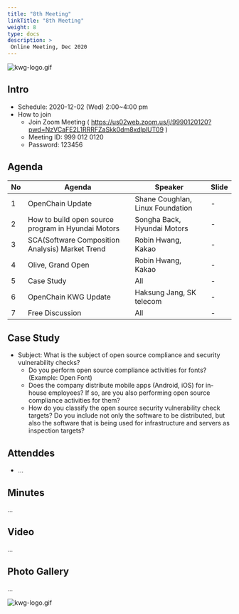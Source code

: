 ```yaml
---
title: "8th Meeting"
linkTitle: "8th Meeting"
weight: 8
type: docs
description: >
 Online Meeting, Dec 2020
---
```

<!-- <img src="OpenChain-KWG-7th-1.png" width="90%"> -->

![kwg-logo.gif](openchain-xmas-2.gif)

## Intro

* Schedule: 2020-12-02 (Wed) 2:00~4:00 pm
* How to join
  - Join Zoom Meeting ( https://us02web.zoom.us/j/9990120120?pwd=NzVCaFE2L1RRRFZaSkk0dm8xdlplUT09 )
  - Meeting ID: 999 012 0120
  - Password: 123456

## Agenda

| No | Agenda           | Speaker | Slide |
|----|-----------------|------|------|
| 1  | OpenChain Update  | 	Shane Coughlan, Linux Foundation | - |
| 2  | How to build open source program in Hyundai Motors | Songha Back, Hyundai Motors |  - | 
| 3  | SCA(Software Composition Analysis)  Market Trend | Robin Hwang, Kakao | - | 
| 4  | Olive, Grand Open | Robin Hwang, Kakao | - | 
| 5  | Case Study | All | - |
| 6  | OpenChain KWG Update | Haksung Jang, SK telecom | -|
| 7  | Free Discussion | All | - |

## Case Study
* Subject: What is the subject of open source compliance and security vulnerability checks?
  - Do you perform open source compliance activities for fonts? (Example: Open Font)
  - Does the company distribute mobile apps (Android, iOS) for in-house employees? If so, are you also performing open source compliance activities for them?
  - How do you classify the open source security vulnerability check targets? Do you include not only the software to be distributed, but also the software that is being used for infrastructure and servers as inspection targets?

## Attenddes
* ...


## Minutes
...



## Video
...


## Photo Gallery
...

![kwg-logo.gif](openchain-xmas.gif)
